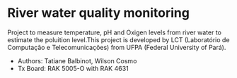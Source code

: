 # River water quality monitoring
Project to measure temperature, pH and Oxigen levels from river water to estimate the poluition level.This project is developed by LCT (Laboratório de Computação e Telecomunicações) from UFPA (Federal University of Pará).
- Authors: Tatiane Balbinot, Wilson Cosmo
- Tx Board: RAK 5005-O with RAK 4631

